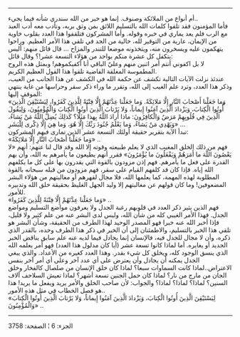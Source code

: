 ------------------------------------------------------------------------

أم أنواع من الملائكة وصنوف. إنما هو خبر من الله سندري شأنه فيما يجيء..  
فأما المؤمنون فقد تلقوا كلمات الله بالتسليم اللائق بمن وثق بربه، وتأدب
معه أدب العبد مع الرب فلم يعد يماري في خبره وقوله. وأما المشركون فتلقفوا
هذا العدد بقلوب خاوية من الإيمان، عارية من التوقير لله، خالية من الجد في
تلقي هذا الأمر العظيم. وراحوا يتهكمون عليه ويسخرون منه، ويتخذونه موضعا
للتندر والمزاح ... قال قائل منهم: أليس يتكفل كل عشرة منكم بواحد من هؤلاء
التسعة عشر!؟ وقال قائل:  
لا بل اكفوني أنتم أمر اثنين منهم وعليّ الباقي أنا أكفيكموهم! وبمثل هذه
الروح المطموسة المغلقة الفاضية تلقوا هذا القول العظيم الكريم.  
عندئذ نزلت الآيات التالية تكشف عن حكمة الله في الكشف عن هذا الجانب من
الغيب، وذكر هذا العدد، وترد علم الغيب إلى الله، وتقرر ما وراء ذكر سقر
وحراسها من غاية ينتهي الموقف إليها:  
«وَما جَعَلْنا أَصْحابَ النَّارِ إِلَّا مَلائِكَةً. وَما جَعَلْنا عِدَّتَهُمْ إِلَّا فِتْنَةً لِلَّذِينَ كَفَرُوا،
لِيَسْتَيْقِنَ الَّذِينَ أُوتُوا الْكِتابَ، وَيَزْدادَ الَّذِينَ آمَنُوا إِيماناً، وَلا يَرْتابَ الَّذِينَ
أُوتُوا الْكِتابَ وَالْمُؤْمِنُونَ، وَلِيَقُولَ الَّذِينَ فِي قُلُوبِهِمْ مَرَضٌ وَالْكافِرُونَ: ماذا أَرادَ
اللَّهُ بِهذا مَثَلًا؟ كَذلِكَ يُضِلُّ اللَّهُ مَنْ يَشاءُ، وَيَهْدِي مَنْ يَشاءُ، وَما يَعْلَمُ جُنُودَ رَبِّكَ
إِلَّا هُوَ، وَما هِيَ إِلَّا ذِكْرى لِلْبَشَرِ» ...  
تبدأ الآية بتقرير حقيقة أولئك التسعة عشر الذين تمارى فيهم المشركون:  
«وَما جَعَلْنا أَصْحابَ النَّارِ إِلَّا مَلائِكَةً» ..  
فهم من ذلك الخلق المغيب الذي لا يعلم طبيعته وقوته إلا الله وقد قال لنا
عنهم: أنهم «لا يَعْصُونَ اللَّهَ ما أَمَرَهُمْ وَيَفْعَلُونَ ما يُؤْمَرُونَ» فقرر أنهم يطيعون
ما يأمرهم به الله، وأن بهم القدرة على فعل ما يأمرهم. فهم إذن مزودون
بالقوة التي يقدرون بها على كل ما يكلفهم الله إياه. فإذا كان قد كلفهم
القيام على سقر، فهم مزودون من قبله سبحانه بالقوة المطلوبة لهذه المهمة،
كما يعلمها الله، فلا مجال لقهرهم أو مغالبتهم من هؤلاء البشر المضعوفين!
وما كان قولهم عن مغالبتهم إلا وليد الجهل الغليظ بحقيقة خلق الله وتدبيره
للأمور.  
«وَما جَعَلْنا عِدَّتَهُمْ إِلَّا فِتْنَةً لِلَّذِينَ كَفَرُوا» ..  
فهم الذين يثير ذكر العدد في قلوبهم رغبة الجدل ولا يعرفون مواضع التسليم
ومواضع الجدل. فهذا الأمر الغيبي كله من شأن الله، وليس لدى البشر عنه من
علم كثير ولا قليل، فإذا أخبر الله عنه خبرا فهو المصدر الوحيد لهذا الطرف
من الحقيقة، وشأن البشر هو تلقي هذا الخبر بالتسليم، والاطمئنان إلى أن
الخير في ذكر هذا الطرف وحده، بالقدر الذي ذكره، وأن لا مجال للجدل فيه،
فالإنسان إنما يجادل فيما لديه عنه علم سابق يناقض الخبر الجديد أو يغايره.
أما لماذا كانوا تسعة عشر (أيا كان مدلول هذا العدد) فهو أمر يعلمه الله
الذي ينسق الوجود كله، ويخلق كل شيء بقدر. وهذا العدد كغيره من الأعداد.
والذي يبغي الجدل يمكنه أن يجادل وأن يعترض على أي عدد آخر وعلى أي أمر آخر
بنفس الاعتراض..لماذا كانت السماوات سبعا؟ لماذا كان خلق الإنسان من صلصال
كالفخار وخلق الجان من مارج من نار؟ لماذا كان حمل الجنين تسعة أشهر؟ لماذا
تعيش السلاحف آلاف السنين؟ لماذا؟ لماذا؟ لماذا؟ والجواب: لأن صاحب الخلق
والأمر يريد ويفعل ما يريد! هذا هو فصل الخطاب في مثل هذه الأمور..  
«لِيَسْتَيْقِنَ الَّذِينَ أُوتُوا الْكِتابَ، وَيَزْدادَ الَّذِينَ آمَنُوا إِيماناً، وَلا يَرْتابَ الَّذِينَ
أُوتُوا الْكِتابَ وَالْمُؤْمِنُونَ» ..

------------------------------------------------------------------------

الجزء: 6 ¦ الصفحة: 3758
